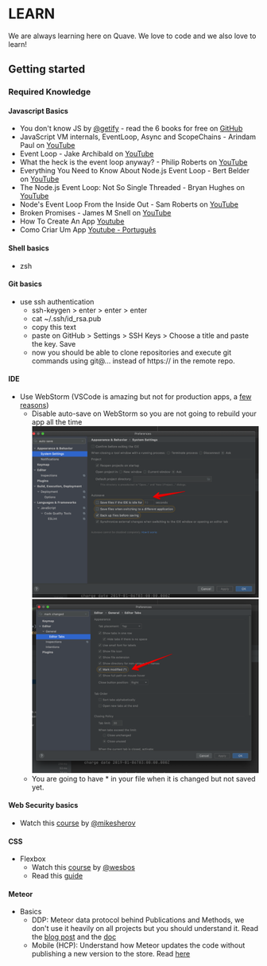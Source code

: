 # LEARN

We are always learning here on Quave. We love to code and we also love to learn!

## Getting started

### Required Knowledge

#### Javascript Basics
- You don't know JS by [@getify](https://twitter.com/getify) - read the 6 books for free on [GitHub](https://github.com/getify/You-Dont-Know-JS/blob/1st-ed/README.md)
- JavaScript VM internals, EventLoop, Async and ScopeChains - Arindam Paul on [YouTube](https://www.youtube.com/watch?v=QyUFheng6J0)
- Event Loop - Jake Archibald on [YouTube](https://www.youtube.com/watch?v=cCOL7MC4Pl0)
- What the heck is the event loop anyway? - Philip Roberts on [YouTube](https://www.youtube.com/watch?v=8aGhZQkoFbQ)
- Everything You Need to Know About Node.js Event Loop - Bert Belder on [YouTube](https://www.youtube.com/watch?v=PNa9OMajw9w)
- The Node.js Event Loop: Not So Single Threaded - Bryan Hughes on [YouTube](https://www.youtube.com/watch?v=zphcsoSJMvM)
- Node's Event Loop From the Inside Out - Sam Roberts on [YouTube](https://www.youtube.com/watch?v=P9csgxBgaZ8)
- Broken Promises - James M Snell on [YouTube](https://www.youtube.com/watch?v=XV-u_Ow47s0)
- How To Create An App [Youtube](https://www.youtube.com/c/HowToCreateAnAppDev)
- Como Criar Um App [Youtube - Português](https://www.youtube.com/channel/UCZo_DmCzwmxMtv5Kv_dukpA)

#### Shell basics
- zsh

#### Git basics
- use ssh authentication
    - ssh-keygen > enter > enter > enter
    - cat ~/.ssh/id_rsa.pub
    - copy this text
    - paste on GitHub > Settings > SSH Keys > Choose a title and paste the key. Save
    - now you should be able to clone repositories and execute git commands using git@... instead of https:// in the remote repo.

#### IDE
- Use WebStorm (VSCode is amazing but not for production apps, a [few reasons](https://medium.com/@filipenevola/vscode-missing-features-837a6bd660ca))
    - Disable auto-save on WebStorm so you are not going to rebuild your app all the time
      ![System settings](images/disable-auto-save-system-settings.png)
      ![System settings](images/disable-auto-save-editor-tabs.png)
    - You are going to have * in your file when it is changed but not saved yet.

#### Web Security basics
- Watch this [course](https://egghead.io/lessons/express-course-overview-web-security-essentials) by [@mikesherov](https://twitter.com/mikesherov)

#### CSS
- Flexbox
    - Watch this [course](https://flexbox.io/) by [@wesbos](https://twitter.com/wesbos)
    - Read this [guide](https://css-tricks.com/snippets/css/a-guide-to-flexbox/)

#### Meteor
- Basics
    - DDP: Meteor data protocol behind Publications and Methods, we don't use it heavily on all projects but you should understand it. Read the [blog post](https://blog.meteor.com/introducing-ddp-6b40c6aff27d) and the [doc](https://github.com/meteor/meteor/blob/devel/packages/ddp/DDP.md)
    - Mobile (HCP): Understand how Meteor updates the code without publishing a new version to the store. Read [here](https://guide.meteor.com/hot-code-push.html)
